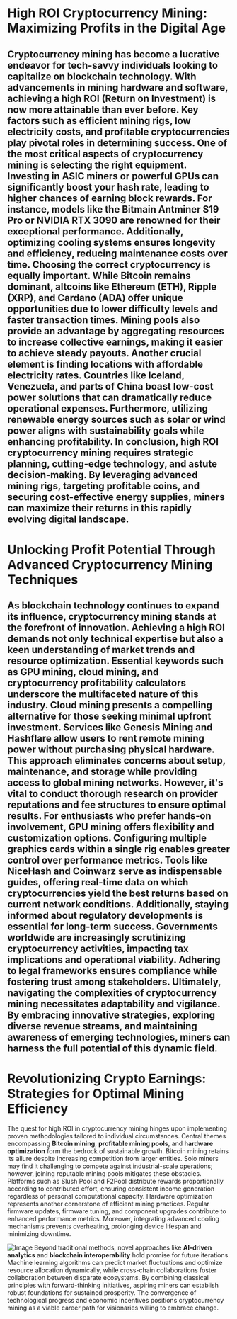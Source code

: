 # High ROI Cryptocurrency Mining: Maximizing Profits in the Digital Age
Cryptocurrency mining has become a lucrative endeavor for tech-savvy individuals looking to capitalize on blockchain technology. With advancements in mining hardware and software, achieving a high ROI (Return on Investment) is now more attainable than ever before. Key factors such as **efficient mining rigs**, **low electricity costs**, and **profitable cryptocurrencies** play pivotal roles in determining success.
One of the most critical aspects of cryptocurrency mining is selecting the right equipment. Investing in **ASIC miners** or powerful GPUs can significantly boost your hash rate, leading to higher chances of earning block rewards. For instance, models like the Bitmain Antminer S19 Pro or NVIDIA RTX 3090 are renowned for their exceptional performance. Additionally, optimizing cooling systems ensures longevity and efficiency, reducing maintenance costs over time.
Choosing the correct cryptocurrency is equally important. While Bitcoin remains dominant, altcoins like **Ethereum (ETH)**, **Ripple (XRP)**, and **Cardano (ADA)** offer unique opportunities due to lower difficulty levels and faster transaction times. Mining pools also provide an advantage by aggregating resources to increase collective earnings, making it easier to achieve steady payouts.
Another crucial element is finding locations with affordable electricity rates. Countries like Iceland, Venezuela, and parts of China boast low-cost power solutions that can dramatically reduce operational expenses. Furthermore, utilizing renewable energy sources such as solar or wind power aligns with sustainability goals while enhancing profitability.
In conclusion, high ROI cryptocurrency mining requires strategic planning, cutting-edge technology, and astute decision-making. By leveraging advanced mining rigs, targeting profitable coins, and securing cost-effective energy supplies, miners can maximize their returns in this rapidly evolving digital landscape.
---
# Unlocking Profit Potential Through Advanced Cryptocurrency Mining Techniques
As blockchain technology continues to expand its influence, cryptocurrency mining stands at the forefront of innovation. Achieving a high ROI demands not only technical expertise but also a keen understanding of market trends and resource optimization. Essential keywords such as **GPU mining**, **cloud mining**, and **cryptocurrency profitability calculators** underscore the multifaceted nature of this industry.
Cloud mining presents a compelling alternative for those seeking minimal upfront investment. Services like Genesis Mining and Hashflare allow users to rent remote mining power without purchasing physical hardware. This approach eliminates concerns about setup, maintenance, and storage while providing access to global mining networks. However, it's vital to conduct thorough research on provider reputations and fee structures to ensure optimal results.
For enthusiasts who prefer hands-on involvement, GPU mining offers flexibility and customization options. Configuring multiple graphics cards within a single rig enables greater control over performance metrics. Tools like NiceHash and Coinwarz serve as indispensable guides, offering real-time data on which cryptocurrencies yield the best returns based on current network conditions.
Additionally, staying informed about regulatory developments is essential for long-term success. Governments worldwide are increasingly scrutinizing cryptocurrency activities, impacting tax implications and operational viability. Adhering to legal frameworks ensures compliance while fostering trust among stakeholders.
Ultimately, navigating the complexities of cryptocurrency mining necessitates adaptability and vigilance. By embracing innovative strategies, exploring diverse revenue streams, and maintaining awareness of emerging technologies, miners can harness the full potential of this dynamic field.
---
# Revolutionizing Crypto Earnings: Strategies for Optimal Mining Efficiency
The quest for high ROI in cryptocurrency mining hinges upon implementing proven methodologies tailored to individual circumstances. Central themes encompassing **Bitcoin mining**, **profitable mining pools**, and **hardware optimization** form the bedrock of sustainable growth.
Bitcoin mining retains its allure despite increasing competition from larger entities. Solo miners may find it challenging to compete against industrial-scale operations; however, joining reputable mining pools mitigates these obstacles. Platforms such as Slush Pool and F2Pool distribute rewards proportionally according to contributed effort, ensuring consistent income generation regardless of personal computational capacity.
Hardware optimization represents another cornerstone of efficient mining practices. Regular firmware updates, firmware tuning, and component upgrades contribute to enhanced performance metrics. Moreover, integrating advanced cooling mechanisms prevents overheating, prolonging device lifespan and minimizing downtime.

![Image](https://github.com/user-attachments/assets/4a25d116-2220-4385-b08e-f287af8fcbc4)
Beyond traditional methods, novel approaches like **AI-driven analytics** and **blockchain interoperability** hold promise for future iterations. Machine learning algorithms can predict market fluctuations and optimize resource allocation dynamically, while cross-chain collaborations foster collaboration between disparate ecosystems.
By combining classical principles with forward-thinking initiatives, aspiring miners can establish robust foundations for sustained prosperity. The convergence of technological progress and economic incentives positions cryptocurrency mining as a viable career path for visionaries willing to embrace change.
